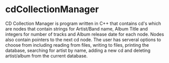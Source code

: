 # cdCollectionManager
CD Collection Manager is program written in C++ that contains cd's which are nodes that contain strings for Artist/Band name, Album Title and integers for number of tracks and Album release date for each node. Nodes also contain pointers to the next cd node. The user has serveral options to choose from including reading from files, writing to files, printing the database, searching for artist by name, adding a new cd and deleting artist/album from the current database.
